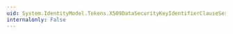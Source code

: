 ```yaml
---
uid: System.IdentityModel.Tokens.X509DataSecurityKeyIdentifierClauseSerializer.CanReadKeyIdentifierClause(System.Xml.XmlReader)
internalonly: False
---
```

